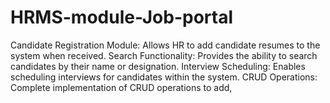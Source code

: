 # HRMS-module-Job-portal
Candidate Registration Module: Allows HR to add candidate resumes to the system when received.  Search Functionality: Provides the ability to search candidates by their name or designation.  Interview Scheduling: Enables scheduling interviews for candidates within the system.  CRUD Operations: Complete implementation of CRUD operations to add, 

